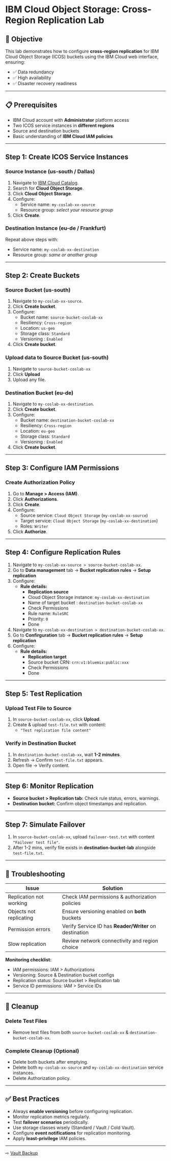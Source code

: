 # IBM Cloud Object Storage: Cross-Region Replication Lab

## 🎯 Objective
This lab demonstrates how to configure **cross-region replication** for IBM Cloud Object Storage (ICOS) buckets using the IBM Cloud web interface, ensuring:
- ✅ Data redundancy  
- ✅ High availability  
- ✅ Disaster recovery readiness  

---

## 📋 Prerequisites
- IBM Cloud account with **Administrator** platform access  
- Two ICOS service instances in **different regions**  
- Source and destination buckets  
- Basic understanding of **IBM Cloud IAM policies**  

---

## Step 1: Create ICOS Service Instances

### Source Instance (us-south / Dallas)
1. Navigate to [IBM Cloud Catalog](https://cloud.ibm.com/catalog).  
2. Search for **Cloud Object Storage**.  
3. Click **Cloud Object Storage**.  
4. Configure:
   - Service name: `my-coslab-xx-source`  
   - Resource group: *select your resource group*  
5. Click **Create**.

### Destination Instance (eu-de / Frankfurt)
Repeat above steps with:
- Service name: `my-coslab-xx-destination`  
- Resource group: *same or another group*  

---

## Step 2: Create Buckets

### Source Bucket (us-south)
1. Navigate to `my-coslab-xx-source`.  
2. Click **Create bucket**.  
3. Configure:
   - Bucket name: `source-bucket-coslab-xx`  
   - Resiliency: `Cross-region`  
   - Location: `us-geo`  
   - Storage class: `Standard` 
   - Versioning : `Enabled`
4. Click **Create bucket**.  


### Upload data to Source Bucket (us-south)
1. Navigate to `source-bucket-coslab-xx`
2. Click **Upload**
3. Upload any file.


### Destination Bucket (eu-de)
1. Navigate to `my-coslab-xx-destination`.  
2. Click **Create bucket**.  
3. Configure:
   - Bucket name: `destination-bucket-coslab-xx`  
   - Resiliency: `Cross-region`  
   - Location: `eu-geo`  
   - Storage class: `Standard`  
   - Versioning : `Enabled`
4. Click **Create bucket**.  

---

## Step 3: Configure IAM Permissions

### Create Authorization Policy
1. Go to **Manage > Access (IAM)**.  
2. Click **Authorizations**.  
3. Click **Create**.  
4. Configure:  
   - Source service: `Cloud Object Storage` (`my-coslab-xx-source`)  
   - Target service: `Cloud Object Storage` (`my-coslab-xx-destination`)  
   - Roles: `Writer`  
5. Click **Authorize**.  

---


## Step 4: Configure Replication Rules

1. Navigate to `my-coslab-xx-source > source-bucket-coslab-xx`.  
2. Go to **Data management** tab → **Bucket replication rules** → **Setup replication**  
3. Configure:  
   - **Rule details:**  
     - **Replication source**  
     - Cloud Object Storage instance: `my-coslab-xx-destination`  
     - Name of target bucket : `destination-bucket-coslab-xx`
     - Check Permissions
     - Rule name: `RuleSRC`  
     - Priority: `0`
     - Done
4. Navigate to `my-coslab-xx-destination > destination-bucket-coslab-xx`.  
5. Go to **Confirguration** tab → **Bucket replication rules** → **Setup replication**  
6. Configure:  
   - **Rule details:**  
     - **Replication target**  
     - Source bucket CRN: `crn:v1:bluemix:public:xxx` 
     - Check Permissions
     - Done

---

## Step 5: Test Replication

### Upload Test File to Source
1. In `source-bucket-coslab-xx`, click **Upload**.  
2. Create & upload `test-file.txt` with content:  
   - `"Test replication file content"`  

### Verify in Destination Bucket
1. In `destination-bucket-coslab-xx`, wait **1-2 minutes**.  
2. Refresh → Confirm `test-file.txt` appears.  
3. Open file → Verify content.  

---

## Step 6: Monitor Replication
- **Source bucket > Replication tab:** Check rule status, errors, warnings.  
- **Destination bucket:** Confirm object timestamps and replication.  

---

## Step 7: Simulate Failover
1. In `source-bucket-coslab-xx`, upload `failover-test.txt` with content `"Failover test file"`.  
2. After 1-2 mins, verify file exists in **destination-bucket-lab** alongside `test-file.txt`.  

---

## 🔧 Troubleshooting

| Issue | Solution |
|-------|-----------|
| Replication not working | Check IAM permissions & authorization policies |
| Objects not replicating | Ensure versioning enabled on **both** buckets |
| Permission errors | Verify Service ID has **Reader/Writer** on destination |
| Slow replication | Review network connectivity and region choice |

**Monitoring checklist:**  
- IAM permissions: IAM > Authorizations  
- Versioning: Source & Destination bucket configs  
- Replication status: Source bucket > Replication tab  
- Service ID permissions: IAM > Service IDs  

---

## 🧹 Cleanup

### Delete Test Files
- Remove test files from both `source-bucket-coslab-xx` & `destination-bucket-coslab-xx`.  

### Complete Cleanup (Optional)
- Delete both buckets after emptying.  
- Delete both `my-coslab-xx-source` and `my-coslab-xx-destination` service instances.  
- Delete Authorization policy.  

---

## ✅ Best Practices
- Always **enable versioning** before configuring replication.  
- Monitor replication metrics regularly.  
- Test **failover scenarios** periodically.  
- Use storage classes wisely (Standard / Vault / Cold Vault).  
- Configure **event notifications** for replication monitoring.  
- Apply **least-privilege** IAM policies.  

---


⇨ [Vault Backup](60-Vault.md)
